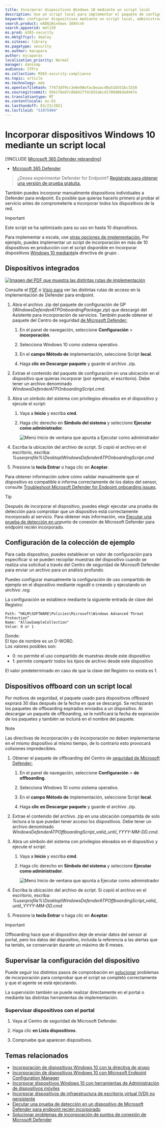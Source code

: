 ```yaml
---
title: Incorporar dispositivos Windows 10 mediante un script local
description: Use un script local para implementar el paquete de configuración en dispositivos para que se incorpore al servicio.
keywords: configurar dispositivos mediante un script local, administración de dispositivos, configurar dispositivos de Windows ATP, configurar Microsoft Defender para dispositivos de punto de conexión
search.product: eADQiWindows 10XVcnh
search.appverid: met150
ms.prod: m365-security
ms.mktglfcycl: deploy
ms.sitesec: library
ms.pagetype: security
ms.author: macapara
author: mjcaparas
localization_priority: Normal
manager: dansimp
audience: ITPro
ms.collection: M365-security-compliance
ms.topic: article
ms.technology: mde
ms.openlocfilehash: 77473df9cc3e0e98efac8eaacd0a51b551bc3258
ms.sourcegitcommit: 956176ed7c8b8427fdc655abcd1709d86da9447e
ms.translationtype: MT
ms.contentlocale: es-ES
ms.lasthandoff: 03/23/2021
ms.locfileid: "51075904"
---
```

# <a name="onboard-windows-10-devices-using-a-local-script"></a>Incorporar dispositivos Windows 10 mediante un script local

[!INCLUDE [Microsoft 365 Defender rebranding](../../includes/microsoft-defender.md)]

- [Microsoft 365 Defender](https://go.microsoft.com/fwlink/?linkid=2118804)


>¿Desea experimentar Defender for Endpoint? [Regístrate para obtener una versión de prueba gratuita.](https://www.microsoft.com/microsoft-365/windows/microsoft-defender-atp?ocid=docs-wdatp-configureendpointsscript-abovefoldlink)

También puedes incorporar manualmente dispositivos individuales a Defender para endpoint. Es posible que quieras hacerlo primero al probar el servicio antes de comprometerte a incorporar todos los dispositivos de la red.

> [!IMPORTANT]
> Este script se ha optimizado para su uso en hasta 10 dispositivos.
>
> Para implementar a escala, use [otras opciones de implementación.](configure-endpoints.md) Por ejemplo, puedes implementar un script de incorporación en más de 10 dispositivos en producción con el script disponible en Incorporar dispositivos [Windows 10 mediante](configure-endpoints-gp.md)la directiva de grupo .

## <a name="onboard-devices"></a>Dispositivos integrados 

[![Imagen del PDF que muestra las distintas rutas de implementación](images/onboard-script.png)](images/onboard-script.png#lightbox)


Consulte el [PDF](https://github.com/MicrosoftDocs/microsoft-365-docs/raw/public/microsoft-365/security/defender-endpoint/downloads/mdatp-deployment-strategy.pdf)  o  [Visio para](https://github.com/MicrosoftDocs/microsoft-365-docs/raw/public/microsoft-365/security/defender-endpoint/downloads/mdatp-deployment-strategy.vsdx) ver las distintas rutas de acceso en la implementación de Defender para endpoint. 


1.  Abra el archivo .zip del paquete de configuración de GP (*WindowsDefenderATPOnboardingPackage.zip*) que descargó del Asistente para incorporación de servicios. También puede obtener el paquete del Centro de seguridad [de Microsoft Defender:](https://securitycenter.windows.com/)

    1. En el panel de navegación, seleccione **Configuración**  >  **incorporación**.

    1. Selecciona Windows 10 como sistema operativo.

    1. En el **campo Método de** implementación, seleccione Script **local**.

    1. Haga **clic en Descargar paquete** y guarde el archivo .zip.

  
2.  Extrae el contenido del paquete de configuración en una ubicación en el dispositivo que quieras incorporar (por ejemplo, el escritorio). Debe tener un archivo denominado *WindowsDefenderATPOnboardingScript.cmd*.

3.  Abra un símbolo del sistema con privilegios elevados en el dispositivo y ejecute el script:

    1.  Vaya a **Inicio** y escriba **cmd**.

    1.  Haga clic derecho en **Símbolo del sistema** y seleccione **Ejecutar como administrador**.

        ![Menú Inicio de ventana que apunta a Ejecutar como administrador](images/run-as-admin.png)

4.  Escriba la ubicación del archivo de script. Si copió el archivo en el escritorio, escriba: *%userprofile%\Desktop\WindowsDefenderATPOnboardingScript.cmd*

5.  Presione la **tecla Entrar** o haga clic en **Aceptar**.

Para obtener información sobre cómo validar manualmente que el dispositivo es compatible e informa correctamente de los datos del sensor, consulte [Troubleshoot Microsoft Defender for Endpoint onboarding issues](troubleshoot-onboarding.md).


>[!TIP]
> Después de incorporar el dispositivo, puedes elegir ejecutar una prueba de detección para comprobar que un dispositivo está correctamente incorporado al servicio. Para obtener más información, vea [Ejecutar una prueba de detección en un](run-detection-test.md)punto de conexión de Microsoft Defender para endpoint recién incorporado.

## <a name="configure-sample-collection-settings"></a>Configuración de la colección de ejemplo
Para cada dispositivo, puedes establecer un valor de configuración para especificar si se pueden recopilar muestras del dispositivo cuando se realiza una solicitud a través del Centro de seguridad de Microsoft Defender para enviar un archivo para un análisis profundo.

Puedes configurar manualmente la configuración de uso compartido de ejemplo en el dispositivo mediante *regedit* o creando y ejecutando un *archivo .reg.*  

La configuración se establece mediante la siguiente entrada de clave del Registro:

```console
Path: “HKLM\SOFTWARE\Policies\Microsoft\Windows Advanced Threat Protection”
Name: "AllowSampleCollection"
Value: 0 or 1
```
Donde:<br>
El tipo de nombre es un D-WORD. <br>
Los valores posibles son:
- 0: no permite el uso compartido de muestras desde este dispositivo
- 1: permite compartir todos los tipos de archivo desde este dispositivo

El valor predeterminado en caso de que la clave del Registro no exista es 1.


## <a name="offboard-devices-using-a-local-script"></a>Dispositivos offboard con un script local
Por motivos de seguridad, el paquete usado para dispositivos offboard expirará 30 días después de la fecha en que se descargó. Se rechazarán los paquetes de offboarding expirados enviados a un dispositivo. Al descargar un paquete de offboarding, se le notificará la fecha de expiración de los paquetes y también se incluirá en el nombre del paquete.

> [!NOTE]
> Las directivas de incorporación y de incorporación no deben implementarse en el mismo dispositivo al mismo tiempo, de lo contrario esto provocará colisiones impredecibles.

1. Obtener el paquete de offboarding del Centro de [seguridad de Microsoft Defender:](https://securitycenter.windows.com/)

    1. En el panel de navegación, seleccione **Configuración**  >  **de offboarding**.

    1. Selecciona Windows 10 como sistema operativo.

    1. En el **campo Método de** implementación, seleccione Script **local**.

    1. Haga **clic en Descargar paquete** y guarde el archivo .zip.

2. Extrae el contenido del archivo .zip en una ubicación compartida de solo lectura a la que puedan tener acceso los dispositivos. Debe tener un archivo denominado *WindowsDefenderATPOffboardingScript_valid_until_YYYY-MM-DD.cmd*.

3.  Abra un símbolo del sistema con privilegios elevados en el dispositivo y ejecute el script:

    1.  Vaya a **Inicio** y escriba **cmd**.

    1.  Haga clic derecho en **Símbolo del sistema** y seleccione **Ejecutar como administrador**.

        ![Menú Inicio de ventana que apunta a Ejecutar como administrador](images/run-as-admin.png)

4.  Escriba la ubicación del archivo de script. Si copió el archivo en el escritorio, escriba: *%userprofile%\Desktop\WindowsDefenderATPOffboardingScript_valid_until_YYYY-MM-DD.cmd*

5.  Presione la **tecla Entrar** o haga clic en **Aceptar**.

> [!IMPORTANT]
> Offboarding hace que el dispositivo deje de enviar datos del sensor al portal, pero los datos del dispositivo, incluida la referencia a las alertas que ha tenido, se conservarán durante un máximo de 6 meses.


## <a name="monitor-device-configuration"></a>Supervisar la configuración del dispositivo
Puede seguir los distintos pasos de comprobación en [solucionar](troubleshoot-onboarding.md) problemas de incorporación para comprobar que el script se completó correctamente y que el agente se está ejecutando.

La supervisión también se puede realizar directamente en el portal o mediante las distintas herramientas de implementación.

### <a name="monitor-devices-using-the-portal"></a>Supervisar dispositivos con el portal
1. Vaya al Centro de seguridad de Microsoft Defender.

2. Haga clic **en Lista dispositivos**.

3. Compruebe que aparecen dispositivos.


## <a name="related-topics"></a>Temas relacionados
- [Incorporación de dispositivos Windows 10 con la directiva de grupo](configure-endpoints-gp.md)
- [Incorporación de dispositivos Windows 10 con Microsoft Endpoint Configuration Manager](configure-endpoints-sccm.md)
- [Incorporar dispositivos Windows 10 con herramientas de Administración de dispositivos móviles](configure-endpoints-mdm.md)
- [Incorporar dispositivos de infraestructura de escritorio virtual (VDI) no persistente](configure-endpoints-vdi.md)
- [Ejecutar una prueba de detección en un dispositivo de Microsoft Defender para endpoint recién incorporado](run-detection-test.md)
- [Solucionar problemas de incorporación de puntos de conexión de Microsoft Defender](troubleshoot-onboarding.md)
